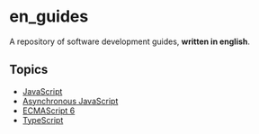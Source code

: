 # en_guides

A repository of software development guides, **written in english**.

## Topics

* [JavaScript](javascript.md)
* [Asynchronous JavaScript](asynchronous-javascript.md)
* [ECMAScript 6](ecma-script-6.md)
* [TypeScript](type-script.md)
